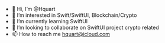 - 👋 Hi, I’m @Hquart
- 👀 I’m interested in Swift/SwiftUI, Blockchain/Crypto
- 🌱 I’m currently learning SwiftUI
- 💞️ I’m looking to collaborate on SwiftUI project crypto related
- 📫 How to reach me hquart@icloud.com

<!---
Hquart/Hquart is a ✨ special ✨ repository because its `README.md` (this file) appears on your GitHub profile.
You can click the Preview link to take a look at your changes.
--->
